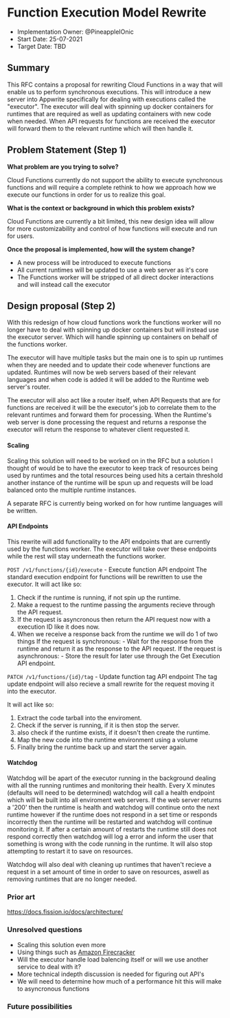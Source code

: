 # Function Execution Model Rewrite
- Implementation Owner: @PineappleIOnic
- Start Date: 25-07-2021
- Target Date: TBD

## Summary

[summary]: #summary

<!-- Brief explanation of the proposed contribution. Write your answer below. -->
This RFC contains a proposal for rewriting Cloud Functions in a way that will enable us to perform synchronous executions. This will introduce a new server into Appwrite specifically for dealing with executions called the "executor". The executor will deal with spinning up docker containers for runtimes that are required as well as updating containers with new code when needed. When API requests for functions are received the executor will forward them to the relevant runtime which will then handle it.

## Problem Statement (Step 1)

[problem-statement]: #problem-statement

**What problem are you trying to solve?**

Cloud Functions currently do not support the ability to execute synchronous functions and will require a complete rethink to how we approach how we execute our functions in order for us to realize this goal.

**What is the context or background in which this problem exists?**

Cloud Functions are currently a bit limited, this new design idea will allow for more customizability and control of how functions will execute and run for users.

**Once the proposal is implemented, how will the system change?**

- A new process will be introduced to execute functions
- All current runtimes will be updated to use a web server as it's core
- The Functions worker will be stripped of all direct docker interactions and will instead call the executor

## Design proposal (Step 2)

[design-proposal]: #design-proposal

With this redesign of how cloud functions work the functions worker will no longer have to deal with spinning up docker containers but will instead use the executor server. Which will handle spinning up containers on behalf of the functions worker.

The executor will have multiple tasks but the main one is to spin up runtimes when they are needed and to update their code whenever functions are updated. Runtimes will now be web servers based of their relevant languages and when code is added it will be added to the Runtime web server's router.

The executor will also act like a router itself, when API Requests that are for functions are received it will be the executor's job to correlate them to the relevant runtimes and forward them for processing. When the Runtime's web server is done processing the request and returns a response the executor will return the response to whatever client requested it.

#### Scaling
Scaling this solution will need to be worked on in the RFC but a solution I thought of would be to have the executor to keep track of resources being used by runtimes and the total resources being used hits a certain threshold another instance of the runtime will be spun up and requests will be load balanced onto the multiple runtime instances.

A separate RFC is currently being worked on for how runtime languages will be written. 

#### API Endpoints
This rewrite will add functionality to the API endpoints that are currently used by the functions worker. The executor will take over these endpoints while the rest will stay underneath the functions worker.

`POST /v1/functions/{id}/execute` - Execute function API endpoint
The standard execution endpoint for functions will be rewritten to use the executor.
It will act like so:

1. Check if the runtime is running, if not spin up the runtime.
2. Make a request to the runtime passing the arguments recieve through the API request.
3. If the request is asyncronous then return the API request now with a execution ID like it does now.
4. When we receive a response back from the runtime we will do 1 of two things
    If the request is synchronous:
        - Wait for the response from the runtime and return it as the response to the API request.
    If the request is asynchronous:
        - Store the result for later use through the Get Execution API endpoint. 

`PATCH /v1/functions/{id}/tag` - Update function tag API endpoint
The tag update endpoint will also recieve a small rewrite for the request moving it into the executor.

It will act like so:
1. Extract the code tarball into the enviroment.
2. Check if the server is running, if it is then stop the server.
3. also check if the runtime exists, if it doesn't then create the runtime.
4. Map the new code into the runtime environment using a volume
5. Finally bring the runtime back up and start the server again.

#### Watchdog
Watchdog will be apart of the executor running in the background dealing with all the running runtimes and monitoring their health.
Every X minutes (defaults will need to be determined) watchdog will call a health endpoint which will be built into all enviroment web servers.
If the web server returns a '200' then the runtime is health and watchdog will continue onto the next runtime however if the runtime does not respond in a set time or responds incorrectly then the runtime will be restarted and watchdog will continue monitoring it.
If after a certain amount of restarts the runtime still does not respond correctly then watchdog will log a error and inform the user that something is wrong
with the code running in the runtime. It will also stop attempting to restart it to save on resources.

Watchdog will also deal with cleaning up runtimes that haven't recieve a request in a set amount of time in order to save on resources, aswell as removing
runtimes that are no longer needed.

<!--
This is the technical portion of the RFC. Explain the design in sufficient detail keeping in mind the following:

- Its interaction with other parts of the system is clear
- It is reasonably clear how the contribution would be implemented
- Dependencies on libraries, tools, projects or work that isn't yet complete
- New API routes that need to be created or modifications to the existing routes (if needed)
- Any breaking changes and ways in which we can ensure backward compatibility.
- Use Cases
- Goals
- Deliverables
- Changes to documentation
- Ways to scale the solution

Ensure that you include examples, code-snippets etc. to allow the community to understand the proposed solution. **It would be best if the examples use naming conventions that you intend to use during the actual implementation so that changes can be suggested early on during the development.**

Write your answer below.

-->

### Prior art

[prior-art]: #prior-art

https://docs.fission.io/docs/architecture/

### Unresolved questions

[unresolved-questions]: #unresolved-questions

 - Scaling this solution even more
 - Using things such as [Amazon Firecracker](https://firecracker-microvm.github.io/)
 - Will the executor handle load balencing itself or will we use another service to deal with it?
 - More technical indepth discussion is needed for figuring out API's
 - We will need to determine how much of a performance hit this will make to asyncronous functions

### Future possibilities

[future-possibilities]: #future-possibilities

<!-- This is also a good place to "dump ideas", if they are out of scope for the RFC you are writing but otherwise related. -->

<!-- Write your answer below. -->

